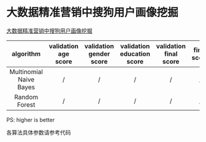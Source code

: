 # 大数据精准营销中搜狗用户画像挖掘

[大数据精准营销中搜狗用户画像挖掘](http://www.datafountain.cn/data/science/player/competition/detail/description/239)

algorithm|validation age score|validation gender score|validation education score|validation final score|final score
:-:|:-:|:-:|:-:|:-:|:-:
Multinomial Naive Bayes|/|/|/|/|/
Random Forest|/|/|/|/|/

PS: higher is better

各算法具体参数请参考代码

